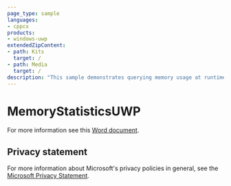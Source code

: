 ```yaml
---
page_type: sample
languages:
- cppcx
products:
- windows-uwp
extendedZipContent:
- path: Kits
  target: /
- path: Media
  target: /
description: "This sample demonstrates querying memory usage at runtime in your Universal Windows Platform (UWP) app."
---
```


# MemoryStatisticsUWP

For more information see this [Word document](https://github.com/microsoft/Xbox-ATG-Samples/blob/master/UWPSamples/System/MemoryStatisticsUWP/Readme.docx).

## Privacy statement

For more information about Microsoft's privacy policies in general, see the [Microsoft Privacy Statement](https://privacy.microsoft.com/privacystatement/).
